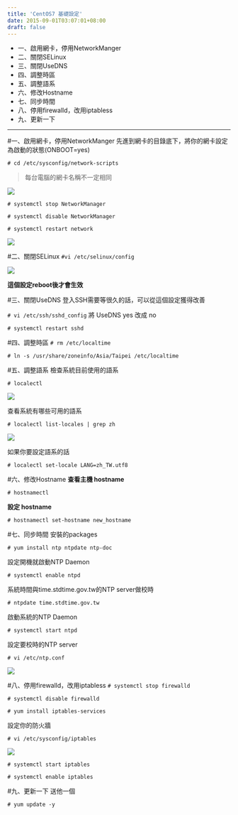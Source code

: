```yaml
---
title: 'CentOS7 基礎設定'
date: 2015-09-01T03:07:01+08:00
draft: false
---
```

- 一、啟用網卡，停用NetworkManger
- 二、關閉SELinux
- 三、關閉UseDNS
- 四、調整時區
- 五、調整語系
- 六、修改Hostname
- 七、同步時間
- 八、停用firewalld，改用iptabless
- 九、更新一下

***

#一、啟用網卡，停用NetworkManger
先進到網卡的目錄底下，將你的網卡設定為啟動的狀態(ONBOOT=yes)

`# cd /etc/sysconfig/network-scripts`

>每台電腦的網卡名稱不一定相同

<img desc="" src="//imagehosting.rickyfun.net/201509/A01-01.png">

`# systemctl stop NetworkManager`

`# systemctl disable NetworkManager`

`# systemctl restart network`

<img desc="" src="//imagehosting.rickyfun.net/201509/A01-02.png">

#二、關閉SELinux
`#vi /etc/selinux/config`

<img desc="" src="//imagehosting.rickyfun.net/201509/A01-03.png">

**這個設定reboot後才會生效**

#三、關閉UseDNS
登入SSH需要等很久的話，可以從這個設定獲得改善

`# vi /etc/ssh/sshd_config` 將 UseDNS yes 改成 no

`# systemctl restart sshd`

#四、調整時區
`# rm /etc/localtime`

`# ln -s /usr/share/zoneinfo/Asia/Taipei /etc/localtime`

#五、調整語系
檢查系統目前使用的語系

`# localectl`

<img desc="" src="//imagehosting.rickyfun.net/201509/A01-04.png">

查看系統有哪些可用的語系

`# localectl list-locales | grep zh`

<img desc="" src="//imagehosting.rickyfun.net/201509/A01-05.png">

如果你要設定語系的話

`# localectl set-locale LANG=zh_TW.utf8`

#六、修改Hostname
**查看主機 hostname**

`# hostnamectl`

**設定 hostname**

`# hostnamectl set-hostname new_hostname`

#七、同步時間
安裝的packages

`# yum install ntp ntpdate ntp-doc`

設定開機就啟動NTP Daemon

`# systemctl enable ntpd`

系統時間與time.stdtime.gov.tw的NTP server做校時

`# ntpdate time.stdtime.gov.tw`

啟動系統的NTP Daemon

`# systemctl start ntpd`

設定要校時的NTP server

`# vi /etc/ntp.conf`

<img desc="" src="//imagehosting.rickyfun.net/201509/A01-06.png">

#八、停用firewalld，改用iptabless
`# systemctl stop firewalld`

`# systemctl disable firewalld`

`# yum install iptables-services`

設定你的防火牆

`# vi /etc/sysconfig/iptables`

<img desc="" src="//imagehosting.rickyfun.net/201509/A01-07.png">

`# systemctl start iptables`

`# systemctl enable iptables`

#九、更新一下
送他一個

`# yum update -y`

